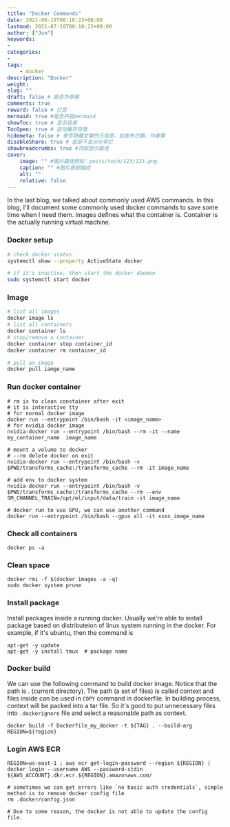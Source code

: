```yaml
---
title: "Docker Commands"
date: 2021-06-18T00:18:23+08:00
lastmod: 2021-07-18T00:18:23+08:00
author: ["Jun"]
keywords: 
- 
categories: 
- 
tags: 
    - docker
description: "Docker"
weight:
slug: ""
draft: false # 是否为草稿
comments: true
reward: false # 打赏
mermaid: true #是否开启mermaid
showToc: true # 显示目录
TocOpen: true # 自动展开目录
hidemeta: false # 是否隐藏文章的元信息，如发布日期、作者等
disableShare: true # 底部不显示分享栏
showbreadcrumbs: true #顶部显示路径
cover:
    image: "" #图片路径例如：posts/tech/123/123.png
    caption: "" #图片底部描述
    alt: ""
    relative: false
---
```

In the last blog, we talked about commonly used AWS commands. In this blog, I'll document some commonly used docker commands to save some time when I need them. Images defines what the container is. Container is the actually running virtual machine.


### Docker setup
```bash
# check docker status
systemctl show --property ActiveState docker

# if it's inactive, then start the docker daemon
sudo systemctl start docker
```


### Image
```bash
# list all images
docker image ls
# list all containers
docker container ls
# stop/remove a container
docker container stop container_id
docker container rm container_id

# pull an image
docker pull iamge_name
```

### Run docker container
```
# rm is to clean constainer after exit
# it is interactive tty
# for normal docker image
docker run --entrypoint /bin/bash -it <image_name> 
# for nvidia docker image
nvidia-docker run --entrypoint /bin/bash --rm -it --name my_container_name  image_name

# mount a volume to docker
# --rm delete docker on exit
nvidia-docker run --entrypoint /bin/bash -v $PWD/transforms_cache:/transforms_cache --rm -it image_name

# add env to docker system
nvidia-docker run --entrypoint /bin/bash -v $PWD/transforms_cache:/transforms_cache --rm --env SM_CHANNEL_TRAIN=/opt/ml/input/data/train -it image_name

# docker run to use GPU, we can use another command
docker run --entrypoint /bin/bash --gpus all -it xxxx_image_name
```


### Check all containers
```
docker ps -a
```


### Clean space
```
docker rmi -f $(docker images -a -q)
sudo docker system prune
```


### Install package
Install packages inside a running docker. Usually we're able to install package based on distributeion of linux system running in the docker. For example, if it's ubuntu, then the command is 
```
apt-get -y update
apt-get -y install tmux  # package name
```


### Docker build
We can use the following command to build docker image. Notice that the path is . (current directory). The path (a set of files) is called context and files inside can be used in `COPY` command in dockerfile. In building process, context will be packed into a tar file. So it's good to put unnecessary files into `.dockerignore` file and select a reasonable path as context.
```
docker build -f Dockerfile_my_docker -t ${TAG} . --build-arg REGION=${region}
```


### Login AWS ECR
```
REGION=us-east-1 ; aws ecr get-login-password --region ${REGION} | docker login --username AWS --password-stdin ${AWS_ACCOUNT}.dkr.ecr.${REGION}.amazonaws.com/ 

# sometimes we can get errors like `no basic auth credentials`, simple method is to remove docker config file
rm .docker/config.json

# Due to some reason, the docker is not able to update the config file.
```
